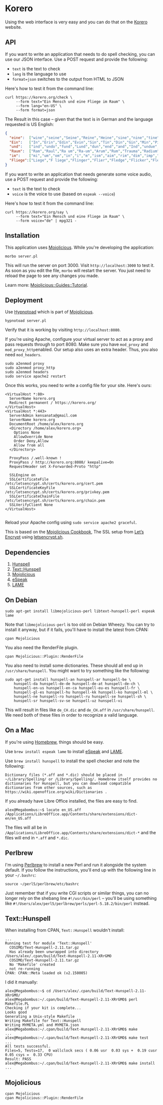 # Korero

Using the web interface is very easy and you can do that on the
[Korero](https://korero.org/) website.

## API

If you want to write an application that needs to do spell checking,
you can use our JSON interface. Use a POST request and provide the
following:

* `text` is the text to check
* `lang` is the language to use
* `format=json` switches to the output from HTML to JSON

Here's how to test it from the command line:

```
curl https://korero.org/check \
     --form text="Ein Mensch und eine Fliege im Raum" \
     --form lang="en-US" \
	 --form format=json
```

The Result in this case – given that the text is in German and the language requested is US English:

```json
{
  "eine":  ["wine","seine","Seine","Reine","Heine","sine","nine","tine","line","cine","dine","mine","pine","fine","vine"],
  "Ein":   ["In","Erin","Edin","Evin","Sin","Tin","Din","Gin","Min","Pin","Bin","Yin","Fin","Kin","Win"],
  "und":   ["ind","undo","fund","Lund","dun","end","and","Ind","undue","under","unit"],
  "Raum":  ["Ram","Raul","Ra um","Ra-um","Arum","Rum","Trauma","Radium","Maura","Umbra","Roam","RAM"],
  "im":    ["mi","um","om","in","i","m","ism","aim","rim","dim","imp","him","vim","Sim","Tim"],
  "Fliege":["Liege","F liege","Flinger","Flier","Fledge","Flicker","Flexed"]
}
```

If you want to write an application that needs generate some voice audio,
use a POST request and provide the following:

* `text` is the text to check
* `voice` is the voice to use (based on `espeak --voice`)

Here's how to test it from the command line:

```
curl https://korero.org/say \
     --form text="Ein Mensch und eine Fliege im Raum" \
     --form voice="de" | mpg321 -
```

## Installation

This application uses [Mojolicious](http://mojolicio.us/).
While you're developing the application:

```
morbo server.pl
```

This will run the server on port 3000. Visit `http://localhost:3000`
to test it. As soon as you edit the file, `morbo` will restart the
server. You just need to reload the page to see any changes you made.

Learn more: [Mojolicious::Guides::Tutorial](http://mojolicio.us/perldoc/Mojolicious/Guides/Tutorial).

## Deployment

Use [Hypnotoad](http://mojolicio.us/perldoc/Mojo/Server/Hypnotoad)
which is part of [Mojolicious](http://mojolicio.us/).

```
hypnotoad server.pl
```

Verify that it is working by visiting `http://localhost:8080`.

If you're using Apache, configure your virtual server to act as a
proxy and pass requests through to port 8080. Make sure you have
`mod_proxy` and `mod_proxy_http`enabled.  Our setup also uses an extra
header. Thus, you also need `mod_headers`.

```
sudo a2enmod proxy
sudo a2enmod proxy_http
sudo a2enmod headers
sudo service apache2 restart
```

Once this works, you need to write a config file for your site. Here's
ours:

```
<VirtualHost *:80>
  ServerName korero.org
  Redirect permanent / https://korero.org/
</VirtualHost>
<VirtualHost *:443>
  ServerAdmin kensanata@gmail.com
  ServerName korero.org
  DocumentRoot /home/alex/korero.org
  <Directory /home/alex/korero.org>
	Options None
	AllowOverride None
	Order Deny,Allow
	Allow from all
  </Directory>

  ProxyPass /.well-known !
  ProxyPass / http://korero.org:8080/ keepalive=On
  RequestHeader set X-Forwarded-Proto "http"

  SSLEngine on
  SSLCertificateFile      /etc/letsencrypt.sh/certs/korero.org/cert.pem
  SSLCertificateKeyFile   /etc/letsencrypt.sh/certs/korero.org/privkey.pem
  SSLCertificateChainFile /etc/letsencrypt.sh/certs/korero.org/chain.pem
  SSLVerifyClient None
</VirtualHost>
																							
```

Reload your Apache config using `sudo service apache2 graceful`.

This is based on the
[Mojolicious Cookbook](http://mojolicio.us/perldoc/Mojolicious/Guides/Cookbook#Apache-mod_proxy),
The SSL setup from [Let’s Encrypt](https://letsencrypt.org/)
using [letsencrypt.sh](https://github.com/lukas2511/letsencrypt.sh).

## Dependencies

1. [Hunspell](http://hunspell.sourceforge.net/)
2. [Text::Hunspell](https://metacpan.org/release/Text-Hunspell)
3. [Mojolicious](http://mojolicio.us/)
4. [eSpeak](http://espeak.sourceforge.net/)
5. [LAME](http://lame.sourceforge.net/)

## On Debian

```
sudo apt-get install libmojolicious-perl libtext-hunspell-perl espeak lame
```

Note that `libmojolicious-perl` is too old on Debian Wheezy. You can
try to install it anyway, but if it fails, you'll have to install the
latest from CPAN:

```
cpan Mojolicious
```

You also need the RenderFile plugin.

```
cpan Mojolicious::Plugin::RenderFile
```

You also need to install some dictionaries. These should all end up in
`/usr/share/hunspell`. You might want to try something like the
following:

```
sudo apt-get install hunspell-an hunspell-ar hunspell-be \
    hunspell-da hunspell-de-de hunspell-de-at hunspell-de-ch \
    hunspell-en-us hunspell-en-ca hunspell-eu-es hunspell-fr \
    hunspell-gl-es hunspell-hu hunspell-kk hunspell-ko hunspell-ml \
    hunspell-ne hunspell-ro hunspell-ru hunspell-se hunspell-sh \
    hunspell-sr hunspell-sv-se hunspell-uz hunspell-vi
```

This will result in files like `de_CH.dic` and `de_CH.aff` in
`/usr/share/hunspell`. We need both of these files in order to
recognize a valid language.

## On a Mac

If you're using [Homebrew](http://brew.sh/), things should be easy.

Use `brew install espeak lame` to install
[eSpeak](http://espeak.sourceforge.net/)
and [LAME](http://lame.sourceforge.net/).

Use `brew install hunspell` to install the spell checker
and note the following:

```
Dictionary files (*.aff and *.dic) should be placed in
~/Library/Spelling/ or /Library/Spelling/. Homebrew itself provides no
dictionaries for Hunspell, but you can download compatible
dictionaries from other sources, such as
https://wiki.openoffice.org/wiki/Dictionaries .
```

If you already have Libre Office installed, the files are easy to find.

```
alex@Megabombus:~$ locate en_US.aff
/Applications/LibreOffice.app/Contents/share/extensions/dict-en/en_US.aff
```

The files will all be in
`/Applications/LibreOffice.app/Contents/share/extensions/dict-*` and
the files will end in `*.aff` and `*.dic`.

## Perlbrew

I'm using [Perlbrew](http://perlbrew.pl/) to install a new Perl and
run it alongside the system default. If you follow the instructions,
you'll end up with the following line in your `~/.bashrc`:

```
source ~/perl5/perlbrew/etc/bashrc
```

Just remember that if you write CGI scripts or similar things, you can
no longer rely on the shebang line `#!/usr/bin/perl` – you'll be using
something like
`#!/Users/alex/perl5/perlbrew/perls/perl-5.18.2/bin/perl` instead.

## Text::Hunspell

When installing from CPAN, `Text::Hunspell` wouldn't install:

```
...
Running test for module 'Text::Hunspell'
  COSIMO/Text-Hunspell-2.11.tar.gz
  Has already been unwrapped into directory /Users/alex/.cpan/build/Text-Hunspell-2.11-XRrGMO
  COSIMO/Text-Hunspell-2.11.tar.gz
  No 'Makefile' created
, not re-running
CPAN: CPAN::Meta loaded ok (v2.150005)
```

I did it manually:

```
alex@Megabombus:~$ cd /Users/alex/.cpan/build/Text-Hunspell-2.11-XRrGMO/
alex@Megabombus:~/.cpan/build/Text-Hunspell-2.11-XRrGMO$ perl Makefile.PL 
Checking if your kit is complete...
Looks good
Generating a Unix-style Makefile
Writing Makefile for Text::Hunspell
Writing MYMETA.yml and MYMETA.json
alex@Megabombus:~/.cpan/build/Text-Hunspell-2.11-XRrGMO$ make
...
alex@Megabombus:~/.cpan/build/Text-Hunspell-2.11-XRrGMO$ make test
...
All tests successful.
Files=5, Tests=17,  0 wallclock secs ( 0.06 usr  0.03 sys +  0.19 cusr  0.05 csys =  0.33 CPU)
Result: PASS
alex@Megabombus:~/.cpan/build/Text-Hunspell-2.11-XRrGMO$ make install
...
```

## Mojolicious

```
cpan Mojolicious
cpan Mojolicious::Plugin::RenderFile
```
